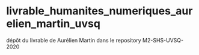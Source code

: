 # livrable_humanites_numeriques_aurelien_martin_uvsq
dépôt du livrable de Aurélien Martin dans le repository M2-SHS-UVSQ-2020
